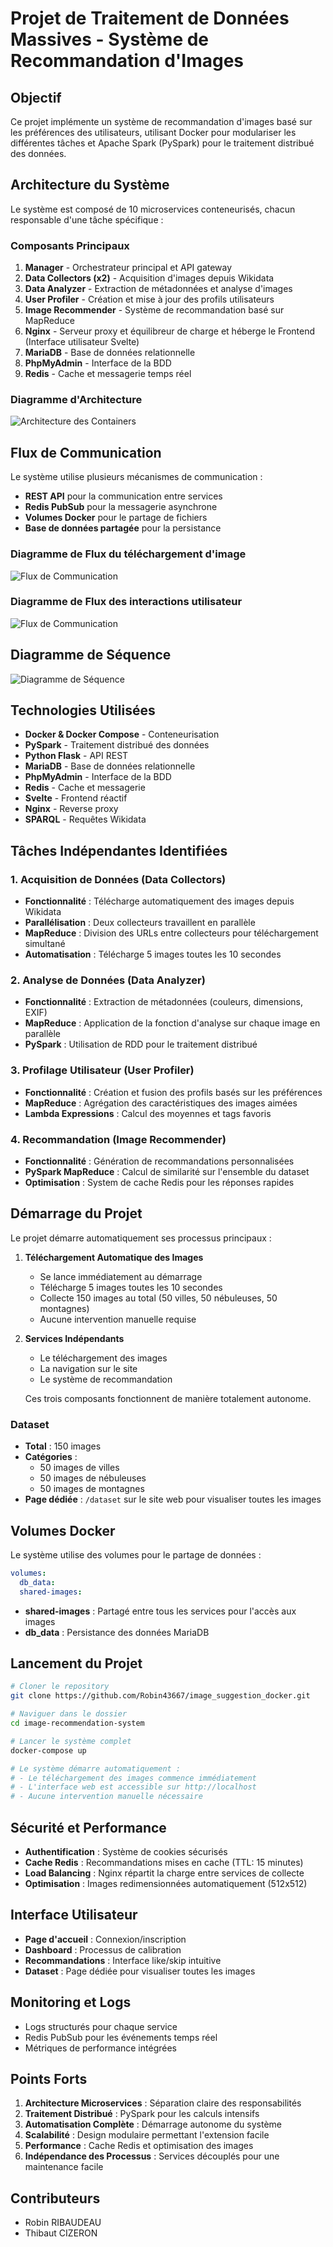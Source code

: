 # Projet de Traitement de Données Massives - Système de Recommandation d'Images

## Objectif

Ce projet implémente un système de recommandation d'images basé sur les préférences des utilisateurs, utilisant Docker pour modulariser les différentes tâches et Apache Spark (PySpark) pour le traitement distribué des données.

## Architecture du Système

Le système est composé de 10 microservices conteneurisés, chacun responsable d'une tâche spécifique :

### Composants Principaux

1. **Manager** - Orchestrateur principal et API gateway
2. **Data Collectors (x2)** - Acquisition d'images depuis Wikidata  
3. **Data Analyzer** - Extraction de métadonnées et analyse d'images
4. **User Profiler** - Création et mise à jour des profils utilisateurs
5. **Image Recommender** - Système de recommandation basé sur MapReduce
6. **Nginx** - Serveur proxy et équilibreur de charge et héberge le Frontend (Interface utilisateur Svelte)
7. **MariaDB** - Base de données relationnelle
8. **PhpMyAdmin** - Interface de la BDD
9. **Redis** - Cache et messagerie temps réel

### Diagramme d'Architecture

![Architecture des Containers](schema/docker.png)

## Flux de Communication

Le système utilise plusieurs mécanismes de communication :

- **REST API** pour la communication entre services
- **Redis PubSub** pour la messagerie asynchrone
- **Volumes Docker** pour le partage de fichiers
- **Base de données partagée** pour la persistance

### Diagramme de Flux du téléchargement d'image

![Flux de Communication](schema/schema1.png)

### Diagramme de Flux des interactions utilisateur

![Flux de Communication](schema/schema2.png)

## Diagramme de Séquence

![Diagramme de Séquence](schema/séquence.png)

## Technologies Utilisées

- **Docker & Docker Compose** - Conteneurisation
- **PySpark** - Traitement distribué des données
- **Python Flask** - API REST
- **MariaDB** - Base de données relationnelle
- **PhpMyAdmin** - Interface de la BDD
- **Redis** - Cache et messagerie
- **Svelte** - Frontend réactif
- **Nginx** - Reverse proxy
- **SPARQL** - Requêtes Wikidata

## Tâches Indépendantes Identifiées

### 1. Acquisition de Données (Data Collectors)
- **Fonctionnalité** : Télécharge automatiquement des images depuis Wikidata
- **Parallélisation** : Deux collecteurs travaillent en parallèle
- **MapReduce** : Division des URLs entre collecteurs pour téléchargement simultané
- **Automatisation** : Télécharge 5 images toutes les 10 secondes

### 2. Analyse de Données (Data Analyzer)
- **Fonctionnalité** : Extraction de métadonnées (couleurs, dimensions, EXIF)
- **MapReduce** : Application de la fonction d'analyse sur chaque image en parallèle
- **PySpark** : Utilisation de RDD pour le traitement distribué

### 3. Profilage Utilisateur (User Profiler)
- **Fonctionnalité** : Création et fusion des profils basés sur les préférences
- **MapReduce** : Agrégation des caractéristiques des images aimées
- **Lambda Expressions** : Calcul des moyennes et tags favoris

### 4. Recommandation (Image Recommender)
- **Fonctionnalité** : Génération de recommandations personnalisées
- **PySpark MapReduce** : Calcul de similarité sur l'ensemble du dataset
- **Optimisation** : System de cache Redis pour les réponses rapides

## Démarrage du Projet

Le projet démarre automatiquement ses processus principaux :

1. **Téléchargement Automatique des Images**
   - Se lance immédiatement au démarrage
   - Télécharge 5 images toutes les 10 secondes
   - Collecte 150 images au total (50 villes, 50 nébuleuses, 50 montagnes)
   - Aucune intervention manuelle requise

2. **Services Indépendants**
   - Le téléchargement des images
   - La navigation sur le site
   - Le système de recommandation
   
   Ces trois composants fonctionnent de manière totalement autonome.

### Dataset
- **Total** : 150 images
- **Catégories** : 
  - 50 images de villes
  - 50 images de nébuleuses  
  - 50 images de montagnes
- **Page dédiée** : `/dataset` sur le site web pour visualiser toutes les images

## Volumes Docker

Le système utilise des volumes pour le partage de données :

```yaml
volumes:
  db_data:
  shared-images:
```

- **shared-images** : Partagé entre tous les services pour l'accès aux images
- **db_data** : Persistance des données MariaDB

## Lancement du Projet

```bash
# Cloner le repository
git clone https://github.com/Robin43667/image_suggestion_docker.git

# Naviguer dans le dossier
cd image-recommendation-system

# Lancer le système complet
docker-compose up

# Le système démarre automatiquement :
# - Le téléchargement des images commence immédiatement
# - L'interface web est accessible sur http://localhost
# - Aucune intervention manuelle nécessaire 
```

## Sécurité et Performance

- **Authentification** : Système de cookies sécurisés
- **Cache Redis** : Recommandations mises en cache (TTL: 15 minutes)
- **Load Balancing** : Nginx répartit la charge entre services de collecte
- **Optimisation** : Images redimensionnées automatiquement (512x512)

## Interface Utilisateur

- **Page d'accueil** : Connexion/inscription
- **Dashboard** : Processus de calibration
- **Recommandations** : Interface like/skip intuitive
- **Dataset** : Page dédiée pour visualiser toutes les images

## Monitoring et Logs

- Logs structurés pour chaque service
- Redis PubSub pour les événements temps réel
- Métriques de performance intégrées

## Points Forts

1. **Architecture Microservices** : Séparation claire des responsabilités
2. **Traitement Distribué** : PySpark pour les calculs intensifs
3. **Automatisation Complète** : Démarrage autonome du système
4. **Scalabilité** : Design modulaire permettant l'extension facile
5. **Performance** : Cache Redis et optimisation des images
6. **Indépendance des Processus** : Services découplés pour une maintenance facile

## Contributeurs

- Robin RIBAUDEAU
- Thibaut CIZERON